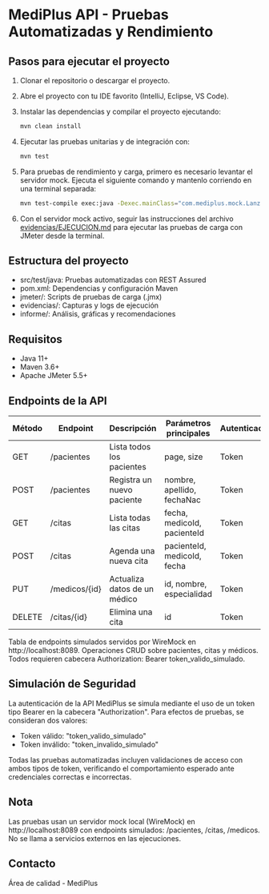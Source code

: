 # MediPlus API - Pruebas Automatizadas y Rendimiento

## Pasos para ejecutar el proyecto

1. Clonar el repositorio o descargar el proyecto.
2. Abre el proyecto con tu IDE favorito (IntelliJ, Eclipse, VS Code).
3. Instalar las dependencias y compilar el proyecto ejecutando:
   
   ```bash
   mvn clean install
   ```

4. Ejecutar las pruebas unitarias y de integración con:
   
   ```bash
   mvn test
   ```

5. Para pruebas de rendimiento y carga, primero es necesario levantar el servidor mock. Ejecuta el siguiente comando y mantenlo corriendo en una terminal separada:
   
   ```bash
   mvn test-compile exec:java -Dexec.mainClass="com.mediplus.mock.LanzadorMock" -Dexec.classpathScope="test"
   ```

6. Con el servidor mock activo, seguir las instrucciones del archivo [evidencias/EJECUCION.md](evidencias/EJECUCION.md) para ejecutar las pruebas de carga con JMeter desde la terminal.

## Estructura del proyecto

- src/test/java: Pruebas automatizadas con REST Assured
- pom.xml: Dependencias y configuración Maven
- jmeter/: Scripts de pruebas de carga (.jmx)
- evidencias/: Capturas y logs de ejecución
- informe/: Análisis, gráficas y recomendaciones

## Requisitos
- Java 11+
- Maven 3.6+
- Apache JMeter 5.5+

## Endpoints de la API

| Método | Endpoint                | Descripción                        | Parámetros principales         | Autenticación |
|--------|------------------------|------------------------------------|-------------------------------|---------------|
| GET    | /pacientes             | Lista todos los pacientes          | page, size                    | Token         |
| POST   | /pacientes             | Registra un nuevo paciente         | nombre, apellido, fechaNac    | Token         |
| GET    | /citas                 | Lista todas las citas              | fecha, medicoId, pacienteId   | Token         |
| POST   | /citas                 | Agenda una nueva cita              | pacienteId, medicoId, fecha   | Token         |
| PUT    | /medicos/{id}          | Actualiza datos de un médico       | id, nombre, especialidad      | Token         |
| DELETE | /citas/{id}            | Elimina una cita                   | id                            | Token         |

Tabla de endpoints simulados servidos por WireMock en http://localhost:8089. Operaciones CRUD sobre pacientes, citas y médicos. Todos requieren cabecera Authorization: Bearer token_valido_simulado.

## Simulación de Seguridad

La autenticación de la API MediPlus se simula mediante el uso de un token tipo Bearer en la cabecera "Authorization". Para efectos de pruebas, se consideran dos valores:

- Token válido: "token_valido_simulado"
- Token inválido: "token_invalido_simulado"

Todas las pruebas automatizadas incluyen validaciones de acceso con ambos tipos de token, verificando el comportamiento esperado ante credenciales correctas e incorrectas.

## Nota
Las pruebas usan un servidor mock local (WireMock) en http://localhost:8089 con endpoints simulados: /pacientes, /citas, /medicos. No se llama a servicios externos en las ejecuciones.

## Contacto
Área de calidad - MediPlus
